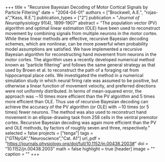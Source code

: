 +++
title = "Recursive Bayesian Decoding of Motor Cortical Signals by Particle Filtering"
date = "2004-04-01"
authors = ["Brockwell, A.E.", "rojas-a","Kass, R.E."]
publication_types = ["2"]
publication = "*Journal of Neurophysiology* 91(4), 1899-1907"
abstract = "The population vector (PV) algorithm and optimal linear estimation (OLE) have been used to reconstruct movement by combining signals from multiple neurons in the motor cortex. While these linear methods are effective, recursive Bayesian decoding schemes, which are nonlinear, can be more powerful when probability model assumptions are satisfied. We have implemented a recursive Bayesian algorithm for reconstructing hand movement from neurons in the motor cortex. The algorithm uses a recently developed numerical method known as “particle filtering” and follows the same general strategy as that used by Brown et al. to reconstruct the path of a foraging rat from hippocampal place cells. We investigated the method in a numerical simulation study in which neural firing rate was assumed to be positive, but otherwise a linear function of movement velocity, and preferred directions were not uniformly distributed. In terms of mean-squared error, the approach was ∼10 times more efficient than the PV algorithm and 5 times more efficient than OLE. Thus use of recursive Bayesian decoding can achieve the accuracy of the PV algorithm (or OLE) with ∼10 times (or 5 times) fewer neurons. The method was also used to reconstruct hand movement in an ellipse-drawing task from 258 cells in the ventral premotor cortex. Recursive Bayesian decoding was again more efficient than the PV and OLE methods, by factors of roughly seven and three, respectively."
selected = false
projects = ["tenga"]
tags = ["GTNyGA","Neuroscience","Cat. A1"]
url_pdf = "https://journals.physiology.org/doi/full/10.1152/jn.00438.2003#"
doi = "10.1152/jn.00438.2003"
math = false
highlight = true
[header]
image = ""
caption = ""
+++
